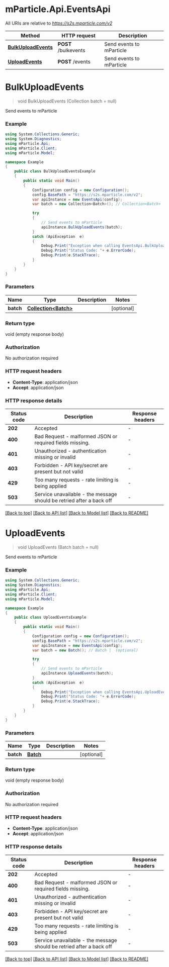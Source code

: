 # mParticle.Api.EventsApi

All URIs are relative to *https://s2s.mparticle.com/v2*

Method | HTTP request | Description
------------- | ------------- | -------------
[**BulkUploadEvents**](EventsApi.md#bulkuploadevents) | **POST** /bulkevents | Send events to mParticle
[**UploadEvents**](EventsApi.md#uploadevents) | **POST** /events | Send events to mParticle


<a name="bulkuploadevents"></a>
# **BulkUploadEvents**
> void BulkUploadEvents (Collection<Batch> batch = null)

Send events to mParticle

### Example
```csharp
using System.Collections.Generic;
using System.Diagnostics;
using mParticle.Api;
using mParticle.Client;
using mParticle.Model;

namespace Example
{
    public class BulkUploadEventsExample
    {
        public static void Main()
        {
            Configuration config = new Configuration();
            config.BasePath = "https://s2s.mparticle.com/v2";
            var apiInstance = new EventsApi(config);
            var batch = new Collection<Batch>(); // Collection<Batch> |  (optional) 

            try
            {
                // Send events to mParticle
                apiInstance.BulkUploadEvents(batch);
            }
            catch (ApiException  e)
            {
                Debug.Print("Exception when calling EventsApi.BulkUploadEvents: " + e.Message );
                Debug.Print("Status Code: "+ e.ErrorCode);
                Debug.Print(e.StackTrace);
            }
        }
    }
}
```

### Parameters

Name | Type | Description  | Notes
------------- | ------------- | ------------- | -------------
 **batch** | [**Collection&lt;Batch&gt;**](Batch.md)|  | [optional] 

### Return type

void (empty response body)

### Authorization

No authorization required

### HTTP request headers

 - **Content-Type**: application/json
 - **Accept**: application/json

### HTTP response details
| Status code | Description | Response headers |
|-------------|-------------|------------------|
| **202** | Accepted |  -  |
| **400** | Bad Request - malformed JSON or required fields missing. |  -  |
| **401** | Unauthorized - authentication missing or invalid |  -  |
| **403** | Forbidden - API key/secret are present but not valid |  -  |
| **429** | Too many requests - rate limiting is being applied |  -  |
| **503** | Service unavailable - the message should be retried after a back off |  -  |

[[Back to top]](#) [[Back to API list]](../README.md#documentation-for-api-endpoints) [[Back to Model list]](../README.md#documentation-for-models) [[Back to README]](../README.md)

<a name="uploadevents"></a>
# **UploadEvents**
> void UploadEvents (Batch batch = null)

Send events to mParticle

### Example
```csharp
using System.Collections.Generic;
using System.Diagnostics;
using mParticle.Api;
using mParticle.Client;
using mParticle.Model;

namespace Example
{
    public class UploadEventsExample
    {
        public static void Main()
        {
            Configuration config = new Configuration();
            config.BasePath = "https://s2s.mparticle.com/v2";
            var apiInstance = new EventsApi(config);
            var batch = new Batch(); // Batch |  (optional) 

            try
            {
                // Send events to mParticle
                apiInstance.UploadEvents(batch);
            }
            catch (ApiException  e)
            {
                Debug.Print("Exception when calling EventsApi.UploadEvents: " + e.Message );
                Debug.Print("Status Code: "+ e.ErrorCode);
                Debug.Print(e.StackTrace);
            }
        }
    }
}
```

### Parameters

Name | Type | Description  | Notes
------------- | ------------- | ------------- | -------------
 **batch** | [**Batch**](Batch.md)|  | [optional] 

### Return type

void (empty response body)

### Authorization

No authorization required

### HTTP request headers

 - **Content-Type**: application/json
 - **Accept**: application/json

### HTTP response details
| Status code | Description | Response headers |
|-------------|-------------|------------------|
| **202** | Accepted |  -  |
| **400** | Bad Request - malformed JSON or required fields missing. |  -  |
| **401** | Unauthorized - authentication missing or invalid |  -  |
| **403** | Forbidden - API key/secret are present but not valid |  -  |
| **429** | Too many requests - rate limiting is being applied |  -  |
| **503** | Service unavailable - the message should be retried after a back off |  -  |

[[Back to top]](#) [[Back to API list]](../README.md#documentation-for-api-endpoints) [[Back to Model list]](../README.md#documentation-for-models) [[Back to README]](../README.md)

